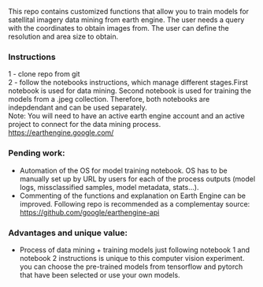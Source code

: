 This repo contains customized functions that allow you to train models for satellital imagery data mining from earth engine. The user needs a query with the coordinates to obtain images from. The user can define the resolution and area size to obtain.
### **Instructions**
1 - clone repo from git <br>
2 - follow the notebooks instructions, which manage different stages.First notebook is used for data mining. Second notebook is used for training the models from a .jpeg collection. Therefore, both notebooks are indepdendant and can be used separately. <br>
Note: You will need to have an active earth engine account and an active project to connect for the data mining process. https://earthengine.google.com/

### **Pending work:**

- Automation of the OS for model training notebook. OS has to be manually set up by URL by users for each of the process outputs (model logs, missclassified samples, model metadata, stats...).
- Commenting of the functions and explanation on Earth Engine can be improved. Following repo is recommended as a complementay source: https://github.com/google/earthengine-api

### **Advantages and unique value:**

- Process of data mining + training models just following notebook 1 and notebook 2 instructions is unique to this computer vision experiment. you can choose the pre-trained models from tensorflow and pytorch that have been selected or use your own models.
